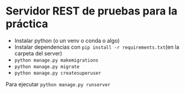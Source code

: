 # Servidor REST de pruebas para la práctica

- Instalar python (o un venv o conda o algo)
- Instalar dependencias con `pip install -r requirements.txt`(en la carpeta del server)
- `python manage.py makemigrations`
- `python manage.py migrate`
- `python manage.py createsuperuser`

Para ejecutar `python manage.py runserver`